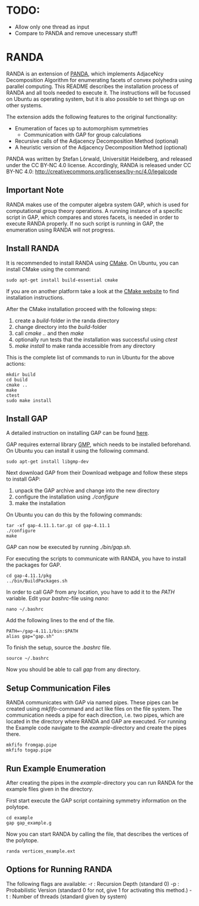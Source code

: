 # TODO: 
* Allow only one thread as input
* Compare to PANDA and remove unecessary stuff!

# RANDA

RANDA is an extension of [PANDA](http://comopt.ifi.uni-heidelberg.de/software/PANDA), which implements AdjaceNcy Decomposition Algorithm
for enumerating facets of convex polyhedra using parallel computing. This README describes the installation process of RANDA
and all tools needed to execute it. The instructions will be focussed on Ubuntu as operating system, but it is also possible
to set things up on other systems.

The extension adds the following features to the original functionality: 
* Enumeration of faces up to automorphism symmetries
  * Communication with GAP for group calculations
* Recursive calls of the Adjacency Decomposition Method (optional)
* A heuristic version of the Adjacency Decomposition Method (optional)

PANDA was written by Stefan Lörwald, Universität Heidelberg, and released under the CC BY-NC 4.0 license.
Accordingly, RANDA is released under CC BY-NC 4.0: http://creativecommons.org/licenses/by-nc/4.0/legalcode

## Important Note
RANDA makes use of the computer algebra system GAP, which is used for computational group theory operations. 
A running instance of a specific script in GAP, which compares and stores facets, is needed in order to execute RANDA properly.
If no such script is running in GAP, the enumeration using RANDA will not progress.

## Install RANDA
It is recommended to install RANDA using [CMake](www.cmake.org). On Ubuntu, you can install CMake using the command:
```shell
sudo apt-get install build-essential cmake
```
If you are on another platform take a look at the [CMake website](www.cmake.org) to find installation instructions.


After the CMake installation proceed with the following steps:
1. create a *build*-folder in the randa directory
2. change directory into the *build*-folder
3. call *cmake ..* and then *make*
4. optionally run tests that the installation was successful using *ctest*
5. *make install* to make randa accessible from any directory

This is the complete list of commands to run in Ubuntu for the above actions:

```shell
mkdir build
cd build
cmake ..
make
ctest
sudo make install
```

## Install GAP
A detailed instruction on installing GAP can be found [here](https://github.com/gap-system/gap/blob/v4.11.1/INSTALL.md).

GAP requires external library [GMP](www.libgmp.org), which needs to be installed beforehand.
On Ubuntu you can install it using the following command. 
```shell
sudo apt-get install libgmp-dev
```

Next download GAP from their Download webpage and follow these steps to install GAP:

1. unpack the GAP archive and change into the new directory
2. configure the installation using *./configure*
3. make the installation

On Ubuntu you can do this by the following commands:
```shell
tar -xf gap-4.11.1.tar.gz cd gap-4.11.1
./configure
make
```
GAP can now be executed by running *./bin/gap.sh*.

For executing the scripts to communicate with RANDA, you have to install the packages for GAP.
```shell
cd gap-4.11.1/pkg
../bin/BuildPackages.sh
```

In order to call GAP from any location, you have to add it to the *PATH* variable. 
Edit your *bashrc*-file using *nano*: 
```shell
nano ~/.bashrc
```
Add the following lines to the end of the file.
```shell
PATH=~/gap-4.11.1/bin:$PATH
alias gap="gap.sh"
```
To finish the setup, source the *.bashrc* file.

```shell
source ~/.bashrc
```
Now you should be able to call *gap* from any directory.

## Setup Communication Files

RANDA communicates with GAP via named pipes. These pipes can be created using *mkfifo*-command and act like files on the file system. 
The communication needs a pipe for each direction, i.e. two pipes, which are located in the directory where RANDA and GAP are executed.
For running the Example code navigate to the *example*-directory and create the pipes there.

```shell
mkfifo fromgap.pipe
mkfifo togap.pipe
```

## Run Example Enumeration
After creating the pipes in the *example*-directory you can run RANDA for the example files given in the directory.

First start execute the GAP script containing symmetry information on the polytope.

```shell
cd example 
gap gap_example.g
```

Now you can start RANDA by calling the file, that describes the vertices of the polytope.

```shell
randa vertices_example.ext
```


## Options for Running RANDA


The following flags are available:
-r : Recursion Depth (standard 0)
-p : Probabilistic Version (standard 0 for not, give 1 for activating this method.)
-t : Number of threads (standard given by system)

